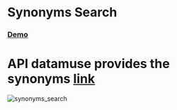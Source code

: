 # Synonyms Search
### [Demo](https://darshan1005.github.io/synonyms_Search/)
# API datamuse provides the synonyms [link](https://api.datamuse.com/words?rel_syn=${input_word}&max=10)
![synonyms_search](https://github.com/darshan1005/synonyms_Search/assets/114302987/d237359b-0b0a-4e58-8a2b-d512f54ba620)

